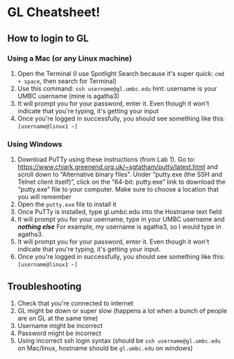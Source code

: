 # GL Cheatsheet!

## How to login to GL

### Using a Mac (or any Linux machine)
1. Open the Terminal (I use Spotlight Search because it's super quick: `cmd + space`, then search for Terminal)
2. Use this command: `ssh username@gl.umbc.edu` hint: username is your UMBC username (mine is agatha3)
3. It will prompt you for your password, enter it. Even though it won't indicate that you're typing, it's getting your input
4. Once you're logged in successfully, you should see something like this: `[username@linux1 ~]`


### Using Windows
1. Download PuTTy using these instructions (from Lab 1). Go to: https://www.chiark.greenend.org.uk/~sgtatham/putty/latest.html and scroll
down to “Alternative binary files”. Under “putty.exe (the SSH and Telnet client
itself)”, click on the “64-bit: putty.exe” link to download the “putty.exe” file to your
computer. Make sure to choose a location that you will remember
2. Open the `putty.exe` file to install it
3. Once PuTTy is installed, type gl.umbc.edu into the Hostname text field
4. It will prompt you for your username, type in your UMBC username and ***nothing else*** For example, my username is agatha3, so I would type in agatha3.
5. It will prompt you for your password, enter it. Even though it won't indicate that you're typing, it's getting your input.
6. Once you're logged in successfully, you should see something like this: `[username@linux1 ~]`

## Troubleshooting
1. Check that you're connected to internet
2. GL might be down or super slow (happens a lot when a bunch of people are on GL at the same time)
3. Username might be incorrect
4. Password might be incorrect
5. Using incorrect ssh login syntax (should be `ssh username@gl.umbc.edu` on Mac/linux, hostname should be `gl.umbc.edu` on windows)
